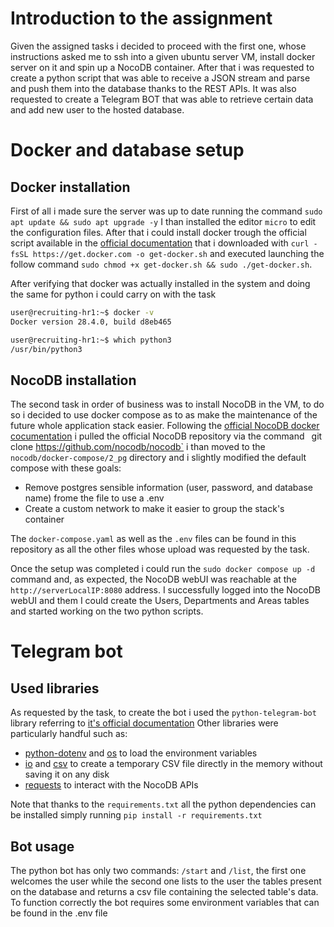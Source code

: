 # Introduction to the assignment

Given the assigned tasks i decided to proceed with the first one, whose instructions asked me to ssh into a given ubuntu server VM, install docker server on it and spin up a NocoDB container.
After that i was requested to create a python script that was able to receive a JSON stream and parse and push them into the database thanks to the REST APIs. It was also requested to create a Telegram BOT that was able to retrieve certain data and add new user to the hosted database.

# Docker and database setup
## Docker installation
First of all i made sure the server was up to date running the command `sudo apt update && sudo apt upgrade -y` I than installed the editor `micro` to edit the configuration files.
After that i could install docker trough the official script available in the [official documentation](https://docs.docker.com/engine/install/ubuntu/) that i downloaded with ``curl -fsSL https://get.docker.com -o get-docker.sh`` and executed launching the follow command `sudo chmod +x get-docker.sh && sudo ./get-docker.sh`.

After verifying that docker was actually installed in the system and doing the same for python i could carry on with the task
```bash
user@recruiting-hr1:~$ docker -v
Docker version 28.4.0, build d8eb465

user@recruiting-hr1:~$ which python3
/usr/bin/python3
```

## NocoDB installation
The second task in order of business was to install NocoDB in the VM, to do so i decided to use docker compose as to as make the maintenance of the future whole application stack easier.
Following the [official NocoDB docker cocumentation](https://nocodb.com/docs/self-hosting/installation/docker) i pulled the official NocoDB repository via the command `
`git clone https://github.com/nocodb/nocodb` i than moved to the `nocodb/docker-compose/2_pg` directory and i slightly modified the default compose with these goals:
* Remove postgres sensible information (user, password, and database name) frome the file to use a .env
* Create a custom network to make it easier to group the stack's container

The `docker-compose.yaml` as well as the `.env` files can be found in this repository as all the other files whose upload was requested by the task.

Once the setup was completed i could run the `sudo docker compose up -d` command and, as expected, the NocoDB webUI was reachable at the `http://serverLocalIP:8080` address.
I successfully logged into the NocoDB webUI and them I could create the Users, Departments and Areas tables and started working on the two python scripts.

# Telegram bot
## Used libraries
As requested by the task, to create the bot i used the `python-telegram-bot` library referring to [it's official documentation](https://docs.python-telegram-bot.org/en/stable/index.html)
Other libraries were particularly handful such as:
* [python-dotenv](https://pypi.org/project/python-dotenv/) and [os](https://docs.python.org/3/library/os.html) to load the environment variables
* [io](https://docs.python.org/3/library/io.html) and [csv](https://docs.python.org/3/library/csv.html) to create a temporary CSV file directly in the memory without saving it on any disk
* [requests](https://pypi.org/project/requests/) to interact with the NocoDB APIs

Note that thanks to the `requirements.txt` all the python dependencies can be installed simply running `pip install -r requirements.txt`
## Bot usage
The python bot has only two commands: `/start` and `/list`, the first one welcomes the user while the second one lists to the user the tables present on the database and returns a csv file containing the selected table's data.
To function correctly the bot requires some environment variables that can be found in the .env file
